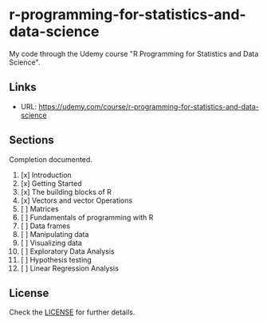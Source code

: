 # r-programming-for-statistics-and-data-science

My code through the Udemy course "R Programming for Statistics and Data Science".

## Links

- URL: <https://udemy.com/course/r-programming-for-statistics-and-data-science>


## Sections

Completion documented.

1. [x] Introduction
2. [x] Getting Started
3. [x] The building blocks of R
4. [x] Vectors and vector Operations
5. [ ] Matrices
6. [ ] Fundamentals of programming with R
7. [ ] Data frames
8. [ ] Manipulating data
9. [ ] Visualizing data
10. [ ] Exploratory Data Analysis
11. [ ] Hypothesis testing
12. [ ] Linear Regression Analysis

## License

Check the [LICENSE](LICENSE) for further details.
